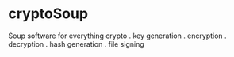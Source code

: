 # cryptoSoup

Soup software for everything crypto
. key generation
. encryption 
. decryption
. hash generation
. file signing

